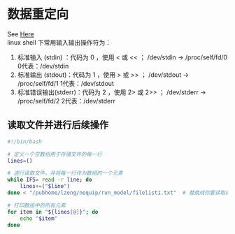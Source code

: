 # 数据重定向
See [Here](https://www.cnblogs.com/chengmo/archive/2010/10/20/1855805.html)  
linux shell 下常用输入输出操作符为：  
1. 标准输入   (stdin) ：代码为 0 ，使用 < 或 << ； /dev/stdin -> /proc/self/fd/0   0代表：/dev/stdin
2. 标准输出   (stdout)：代码为 1 ，使用 > 或 >> ； /dev/stdout -> /proc/self/fd/1  1代表：/dev/stdout
3. 标准错误输出(stderr)：代码为 2 ，使用 2> 或 2>> ； /dev/stderr -> /proc/self/fd/2 2代表：/dev/stderr

## 读取文件并进行后续操作
```bash
#!/bin/bash

# 定义一个空数组用于存储文件的每一行
lines=()

# 逐行读取文件，并将每一行作为数组的一个元素
while IFS= read -r line; do
    lines+=("$line")
done < "/pubhome/lzeng/nequip/run_model/filelist1.txt"  # 替换成你要读取的文件名

# 打印数组中的所有元素
for item in "${lines[@]}"; do
    echo "$item"
done
```
